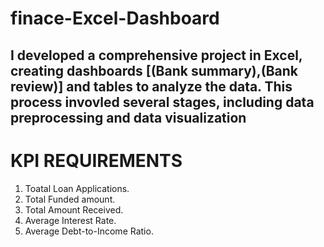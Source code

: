# finace-Excel-Dashboard
## I developed a comprehensive project in Excel, creating dashboards [(Bank summary),(Bank review)] and tables to analyze the data. This process invovled several stages, including data preprocessing and data visualization
# KPI REQUIREMENTS

1. Toatal Loan Applications.
2. Total Funded amount.
3. Total Amount Received.
4. Average Interest Rate.
5. Average Debt-to-Income Ratio.
